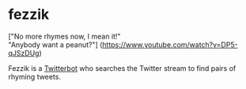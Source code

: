# fezzik

["No more rhymes now, I mean it!"  
"Anybody want a peanut?"]
(https://www.youtube.com/watch?v=DP5-qJSzDUg)

Fezzik is a [Twitterbot](https://twitter.com/anybdywannapnut) who searches the Twitter stream to find pairs of rhyming tweets.
